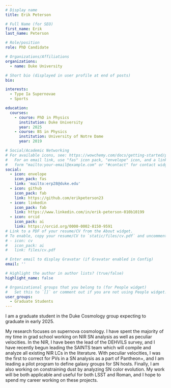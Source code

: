 ```yaml
---
# Display name
title: Erik Peterson

# Full Name (for SEO)
first_name: Erik
last_name: Peterson

# Role/position
role: PhD Candidate

# Organizations/Affiliations
organizations:
  - name: Duke University

# Short bio (displayed in user profile at end of posts)
bio:

interests:
  - Type Ia Supernovae
  - Sports

education:
  courses:
    - course: PhD in Physics
      institution: Duke University
      year: 2025
    - course: BS in Physics
      institution: University of Notre Dame
      year: 2019

# Social/Academic Networking
# For available icons, see: https://wowchemy.com/docs/getting-started/page-builder/#icons
#   For an email link, use "fas" icon pack, "envelope" icon, and a link in the
#   form "mailto:your-email@example.com" or "#contact" for contact widget.
social:
  - icon: envelope
    icon_pack: fas
    link: 'mailto:erp28@duke.edu'
  - icon: github
    icon_pack: fab
    link: https://github.com/erikpeterson23
  - icon: linkedin
    icon_pack: fab
    link: https://www.linkedin.com/in/erik-peterson-010b10199
  - icon: orcid
    icon_pack: ai
    link: https://orcid.org/0000-0002-8150-9591
# Link to a PDF of your resume/CV from the About widget.
# To enable, copy your resume/CV to `static/files/cv.pdf` and uncomment the lines below.
# - icon: cv
#   icon_pack: ai
#   link: files/cv.pdf

# Enter email to display Gravatar (if Gravatar enabled in Config)
email: ''

# Highlight the author in author lists? (true/false)
highlight_name: false

# Organizational groups that you belong to (for People widget)
#   Set this to `[]` or comment out if you are not using People widget.
user_groups:
  - Graduate Students
---
```


I am a graduate student in the Duke Cosmology group expecting to graduate in early 2025.

My research focuses on supernova cosmology. I have spent the majority of my time in grad school working on NIR SN analysis as well as peculiar velocities. In the NIR, I have been the lead of the DEHVILS survey, and I have recently begun leading the SAINTS team which will compile and analyze all existing NIR LCs in the literature. With peculiar velocities, I was the first to correct for PVs in a SN analysis as a part of Pantheon+, and I am leading a pilot program to define galaxy groups for SN hosts. Finally, I am also working on constraining dust by analyzing SN color evolution. My work will be both applicable and useful for both LSST and Roman, and I hope to spend my career working on these projects.
